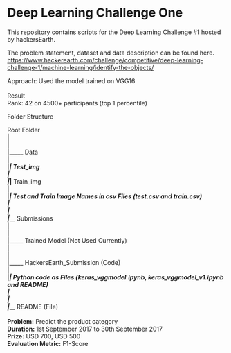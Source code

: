 # Deep Learning Challenge One
This repository contains scripts for the Deep Learning Challenge #1 hosted by hackersEarth.

The problem statement, dataset and data description can be found here.
https://www.hackerearth.com/challenge/competitive/deep-learning-challenge-1/machine-learning/identify-the-objects/

Approach:
Used the model trained on VGG16
<br /><br />
Result<br />
Rank: 42 on 4500+ participants (top 1 percentile) <br />

Folder Structure

Root Folder<br />
 |<br />
 |<br />
 |_____ Data <br />
 |<br />
 |_____|__ Test_img<br />
 |<br />
 |_____|__ Train_img<br />
 |<br />
 |_____|__ Test and Train Image Names in csv Files (test.csv and train.csv)<br />
 |<br />
 |<br />
 |_____ Submissions<br />
 |<br />
 |<br />
 |_____ Trained Model (Not Used Currently)<br />
 |<br />
 |<br />
 |_____ HackersEarth_Submission (Code)<br />
 |<br />
 |_____|__ Python code as Files (keras_vggmodel.ipynb, keras_vggmodel_v1.ipynb and README)<br />
 |<br />
 |<br />
 |_____ README (File)<br />
<br />
**Problem:** Predict the product category <br />
**Duration:** 1st September 2017 to 30th September 2017 <br />
**Prize:** USD 700, USD 500 <br />
**Evaluation Metric:** F1-Score <br />






